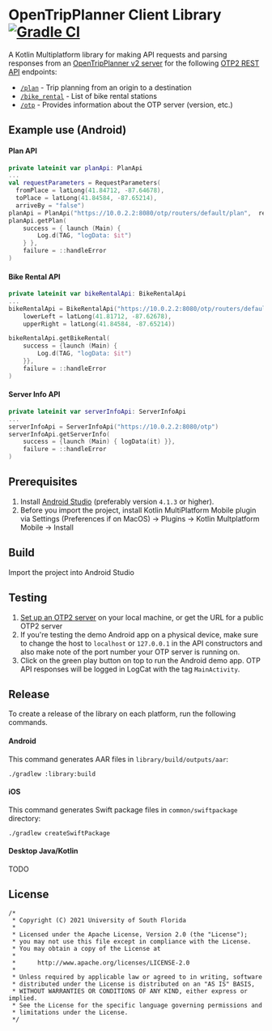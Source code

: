 # OpenTripPlanner Client Library [![Gradle CI](https://github.com/CUTR-at-USF/opentripplanner-client-library/actions/workflows/gradle.yml/badge.svg)](https://github.com/CUTR-at-USF/opentripplanner-client-library/actions/workflows/gradle.yml)

A Kotlin Multiplatform library for making API requests and parsing responses from an [OpenTripPlanner v2 server](http://www.opentripplanner.org/) for the following [OTP2 REST API](http://dev.opentripplanner.org/apidoc/2.0.0/index.html) endpoints:
* [`/plan`](http://dev.opentripplanner.org/apidoc/2.0.0/resource_PlannerResource.html) - Trip planning from an origin to a destination
* [`/bike_rental`](http://dev.opentripplanner.org/apidoc/2.0.0/resource_BikeRental.html) - List of bike rental stations
* [`/otp`](http://dev.opentripplanner.org/apidoc/2.0.0/resource_ServerInfo.html) - Provides information about the OTP server (version, etc.)

## Example use (Android)

#### Plan API

```kotlin
private lateinit var planApi: PlanApi
...
val requestParameters = RequestParameters(
  fromPlace = latLong(41.84712, -87.64678),
  toPlace = latLong(41.84584, -87.65214),
  arriveBy = "false")
planApi = PlanApi("https://10.0.2.2:8080/otp/routers/default/plan",  requestParameters)
planApi.getPlan(
    success = { launch (Main) {
        Log.d(TAG, "logData: $it")
    } },
    failure = ::handleError
)
```

#### Bike Rental API

```kotlin
private lateinit var bikeRentalApi: BikeRentalApi
...
bikeRentalApi = BikeRentalApi("https://10.0.2.2:8080/otp/routers/default/bike_rental",
    lowerLeft = latLong(41.81712, -87.62678),
    upperRight = latLong(41.84584, -87.65214))

bikeRentalApi.getBikeRental(
    success = {launch (Main) { 
        Log.d(TAG, "logData: $it") 
    }},
    failure = ::handleError
)
```

#### Server Info API

```kotlin
private lateinit var serverInfoApi: ServerInfoApi
...
serverInfoApi = ServerInfoApi("https://10.0.2.2:8080/otp")
serverInfoApi.getServerInfo(
    success = {launch (Main) { logData(it) }},
    failure = ::handleError
)
```

## Prerequisites
1) Install [Android Studio](https://developer.android.com/studio) (preferably version `4.1.3` or higher).
2) Before you import the project, install Kotlin MultiPlatform Mobile plugin via Settings (Preferences if on MacOS) -> Plugins -> Kotlin Multplatform Mobile -> Install

## Build
Import the project into Android Studio

## Testing
1. [Set up an OTP2 server](http://docs.opentripplanner.org/en/latest/Basic-Tutorial/) on your local machine, or get the URL for a public OTP2 server
1. If you're testing the demo Android app on a physical device, make sure to change the host to `localhost` or `127.0.0.1` in the API constructors and also make note of the port number your OTP server is running on.
1. Click on the green play button on top to run the Android demo app. OTP API responses will be logged in LogCat with the tag `MainActivity`.

## Release
To create a release of the library on each platform, run the following commands.

#### Android

This command generates AAR files in `library/build/outputs/aar`:

```
./gradlew :library:build
```

#### iOS

This command generates Swift package files in `common/swiftpackage` directory:

``` 
./gradlew createSwiftPackage
```

#### Desktop Java/Kotlin

TODO

## License
```
/*
 * Copyright (C) 2021 University of South Florida
 *
 * Licensed under the Apache License, Version 2.0 (the "License");
 * you may not use this file except in compliance with the License.
 * You may obtain a copy of the License at
 *
 *      http://www.apache.org/licenses/LICENSE-2.0
 *
 * Unless required by applicable law or agreed to in writing, software
 * distributed under the License is distributed on an "AS IS" BASIS,
 * WITHOUT WARRANTIES OR CONDITIONS OF ANY KIND, either express or implied.
 * See the License for the specific language governing permissions and
 * limitations under the License.
 */
```
